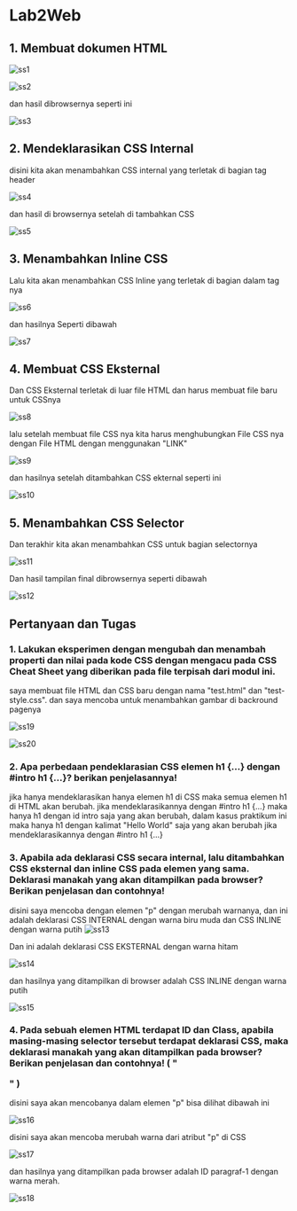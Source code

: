 # Lab2Web

## 1. Membuat dokumen HTML
![ss1](https://github.com/fergiawann/Lab2Web/assets/115530180/d59dabe0-b053-444d-93ca-dda72d4e7c1b)

![ss2](https://github.com/fergiawann/Lab2Web/assets/115530180/4198d013-51ce-423e-ae12-5f3015f0afa8)

dan hasil dibrowsernya seperti ini

![ss3](https://github.com/fergiawann/Lab2Web/assets/115530180/479877df-145d-421d-a267-4221bc7a168b)

## 2. Mendeklarasikan CSS Internal
disini kita akan menambahkan CSS internal yang terletak di bagian tag header

![ss4](https://github.com/fergiawann/Lab2Web/assets/115530180/73642798-607a-49d4-b824-d8a50c378875)

dan hasil di browsernya setelah di tambahkan CSS

![ss5](https://github.com/fergiawann/Lab2Web/assets/115530180/65401135-c32e-46d8-8fdb-059502f81c9c)

## 3. Menambahkan Inline CSS
Lalu kita akan menambahkan CSS Inline yang terletak di bagian dalam tag nya

![ss6](https://github.com/fergiawann/Lab2Web/assets/115530180/788f7253-e7d4-4f90-bcb0-2a12cd453caf)

dan hasilnya Seperti dibawah

![ss7](https://github.com/fergiawann/Lab2Web/assets/115530180/6cd735c2-114b-4fae-9f76-0699af94d445)

## 4. Membuat CSS Eksternal
Dan CSS Eksternal terletak di luar file HTML dan harus membuat file baru untuk CSSnya

![ss8](https://github.com/fergiawann/Lab2Web/assets/115530180/a7ab8bf0-7eac-4e0f-b3eb-35d636b44db3)

lalu setelah membuat file CSS nya kita harus menghubungkan File CSS nya dengan File HTML dengan menggunakan "LINK"

![ss9](https://github.com/fergiawann/Lab2Web/assets/115530180/d572d8ec-87e9-4995-b127-c55d6e4fdd42)

dan hasilnya setelah ditambahkan CSS ekternal seperti ini

![ss10](https://github.com/fergiawann/Lab2Web/assets/115530180/2c2dfad8-a1f1-42e5-ad29-abbca5676f22)

## 5. Menambahkan CSS Selector
Dan terakhir kita akan menambahkan CSS untuk bagian selectornya

![ss11](https://github.com/fergiawann/Lab2Web/assets/115530180/c778454f-de1e-4fc9-97d0-14b526fb6aae)

Dan hasil tampilan final dibrowsernya seperti dibawah

![ss12](https://github.com/fergiawann/Lab2Web/assets/115530180/897ebb47-0162-4b34-b853-6298a4b7cbc0)




## Pertanyaan dan Tugas
### 1. Lakukan eksperimen dengan mengubah dan menambah properti dan nilai pada kode CSS dengan mengacu pada CSS Cheat Sheet yang diberikan pada file terpisah dari modul ini.

saya membuat file HTML dan CSS baru dengan nama "test.html" dan "test-style.css". dan saya mencoba untuk menambahkan gambar di backround pagenya

![ss19](https://github.com/fergiawann/Lab2Web/assets/115530180/062a514a-ab8b-43eb-958a-31b3bc19ac1d)

![ss20](https://github.com/fergiawann/Lab2Web/assets/115530180/209c0f8f-5a50-40ea-b990-e0f36a9f83a1)

### 2. Apa perbedaan pendeklarasian CSS elemen h1 {...} dengan #intro h1 {...}? berikan penjelasannya!

jika hanya mendeklarasikan hanya elemen h1 di CSS maka semua elemen h1 di HTML akan berubah. jika mendeklarasikannya dengan #intro h1 {...} maka hanya h1 dengan id intro saja yang akan berubah, dalam kasus praktikum ini maka hanya h1 dengan kalimat "Hello World" saja yang akan berubah jika mendeklarasikannya dengan #intro h1 {...}

### 3. Apabila ada deklarasi CSS secara internal, lalu ditambahkan CSS eksternal dan inline CSS pada elemen yang sama. Deklarasi manakah yang akan ditampilkan pada browser? Berikan penjelasan dan contohnya!

disini saya mencoba dengan elemen "p" dengan merubah warnanya, dan ini adalah deklarasi CSS INTERNAL dengan warna biru muda dan CSS INLINE dengan warna putih
![ss13](https://github.com/fergiawann/Lab2Web/assets/115530180/028e348a-bf93-40a1-a4ff-85d8cf45be9e)

Dan ini adalah deklarasi CSS EKSTERNAL dengan warna hitam

![ss14](https://github.com/fergiawann/Lab2Web/assets/115530180/ff5347d8-6f8a-4315-aa89-857ad6dbc959)

dan hasilnya yang ditampilkan di browser adalah CSS INLINE dengan warna putih

![ss15](https://github.com/fergiawann/Lab2Web/assets/115530180/e84bcb8a-33db-4b74-8a75-0f8c6b177a19)

### 4. Pada sebuah elemen HTML terdapat ID dan Class, apabila masing-masing selector tersebut terdapat deklarasi CSS, maka deklarasi manakah yang akan ditampilkan pada browser? Berikan penjelasan dan contohnya! ( "<p id="paragraf-1" class="text-paragraf">" )

disini saya akan mencobanya dalam elemen "p" bisa dilihat dibawah ini

![ss16](https://github.com/fergiawann/Lab2Web/assets/115530180/44ff0768-bf07-4401-83f1-aebac19da457)

disini saya akan mencoba merubah warna dari atribut "p" di CSS

![ss17](https://github.com/fergiawann/Lab2Web/assets/115530180/8d5e587a-bc38-459a-8dcb-3ab183190b35)

dan hasilnya yang ditampilkan pada browser adalah ID paragraf-1 dengan warna merah.

![ss18](https://github.com/fergiawann/Lab2Web/assets/115530180/f1a6fa01-d685-4503-9a47-c0064d771d4f)






























